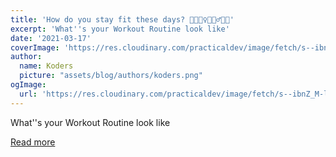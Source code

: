 ```yaml
---
title: 'How do you stay fit these days? 🥊🏋🏽‍♀️⛹🏿‍♂️🥋💯'
excerpt: 'What''s your Workout Routine look like'
date: '2021-03-17'
coverImage: 'https://res.cloudinary.com/practicaldev/image/fetch/s--ibnZ_M-l--/c_imagga_scale,f_auto,fl_progressive,h_420,q_auto,w_1000/https://dev-to-uploads.s3.amazonaws.com/uploads/articles/m11vzf2n5vshgbofn1x0.jpg'
author:
  name: Koders
  picture: "assets/blog/authors/koders.png"
ogImage:
  url: 'https://res.cloudinary.com/practicaldev/image/fetch/s--ibnZ_M-l--/c_imagga_scale,f_auto,fl_progressive,h_420,q_auto,w_1000/https://dev-to-uploads.s3.amazonaws.com/uploads/articles/m11vzf2n5vshgbofn1x0.jpg'
---
```


What''s your Workout Routine look like

[Read more](https://dev.to/xenoxdev/how-do-you-stay-fit-these-days-37h3)
